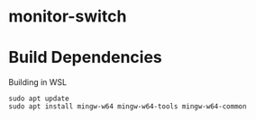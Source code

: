 ﻿# monitor-switch


# Build Dependencies
Building in WSL
```
sudo apt update
sudo apt install mingw-w64 mingw-w64-tools mingw-w64-common
```
